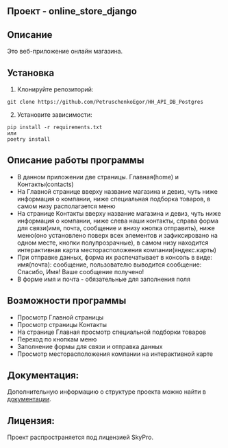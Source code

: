 ## Проект - online_store_django

## Описание
Это веб-приложение онлайн магазина.

## Установка
1. Клонируйте репозиторий:
```
git clone https://github.com/PetruschenkoEgor/HH_API_DB_Postgres
```
2. Установите зависимости:
```
pip install -r requirements.txt
или
poetry install
```

## Описание работы программы
- В данном приложении две страницы. Главная(home) и Контакты(contacts)
- На Главной странице вверху название магазина и девиз, чуть ниже информация о компании, ниже специальная подборка товаров, в самом низу располагается меню
- На странице Контакты вверху название магазина и девиз, чуть ниже информация о компании, ниже слева наши контакты, справа форма для связи(имя, почта, сообщение и внизу кнопка отправить), ниже меню(оно установлено поверх всех элементов и зафиксировано на одном месте, кнопки полупрозрачные), в самом низу находится интерактивная карта месторасположения компании(яндекс.карты)
- При отправке данных, форма их распечатывает в консоль в виде: имя(почта): сообщение, пользователю выводится сообщение: Спасибо, Имя! Ваше сообщение получено!
- В форме имя и почта - обязательные для заполнения поля

## Возможности программы
- Просмотр Главной страницы
- Просмотр страницы Контакты
- На странице Главная просмотр специальной подборки товаров
- Переход по кнопкам меню
- Заполнение формы для связи и отправка данных
- Просмотр месторасположения компании на интерактивной карте

## Документация:
Дополнительную информацию о структуре проекта можно найти в [документации](README.md).

## Лицензия:
Проект распространяется под лицензией SkyPro.